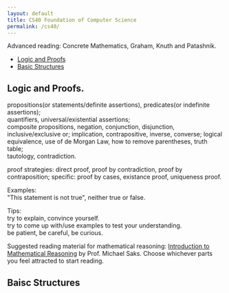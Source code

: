 ```yaml
---
layout: default
title: CS40 Foundation of Computer Science
permalink: /cs40/
---
```



Advanced reading: Concrete Mathematics, Graham, Knuth and Patashnik.  

* [Logic and Proofs](#proofs)
* [Basic Structures](#structure)

## <a name="proofs"></a> Logic and Proofs.


propositions(or statements/definite assertions), predicates(or indefinite assertions);  
quantifiers, universal/existential assertions;  
composite propositions, negation, conjunction, disjunction, inclusive/exclusive or;
implication, contrapositive, inverse, converse;
logical equivalence, use of de Morgan Law, how to remove parentheses, truth table;  
tautology, contradiction.  

proof strategies: direct proof, proof by contradiction, proof by contraposition; specific: proof by cases, existance proof, uniqueness proof.



Examples:  
"This statement is not true", neither true or false.  


Tips:  
try to explain, convince yourself.  
try to come up with/use examples to test your understanding.  
be patient, be careful, be curious.

Suggested reading material for mathematical reasoning: [Introduction to Mathematical Reasoning](https://sites.math.rutgers.edu/~saks/300S/) by Prof. Michael Saks. Choose whichever parts you feel attracted to start reading.

## <a name="structure"></a> Baisc Structures
